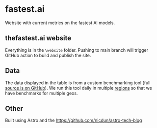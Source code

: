 # fastest.ai
Website with current metrics on the fastest AI models.

## thefastest.ai website
Everything is in the `\website` folder. Pushing to main branch will trigger GitHub action to build and publish the site.

## Data
The data displayed in the table is from a custom benchmarking tool (full [source is on GitHub](https://github.com/fixie-ai/ai-benchmarks)). We run this tool daily in multiple [regions](https://fly.io/docs/reference/regions/) so that we have benchmarks for multiple geos.

## Other
Built using Astro and the https://github.com/nicdun/astro-tech-blog